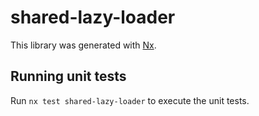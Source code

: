 # shared-lazy-loader

This library was generated with [Nx](https://nx.dev).

## Running unit tests

Run `nx test shared-lazy-loader` to execute the unit tests.
